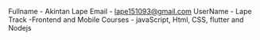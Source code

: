 Fullname - Akintan Lape
Email - lape151093@gmail.com
UserName - Lape
Track -Frontend and Mobile
Courses - javaScript, Html, CSS, flutter and Nodejs
